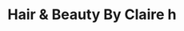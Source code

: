 ---
title: "Hair & Beauty By Claire h"
url: /gateshead/hair-und-beauty-by-claire-h/
shop: Friseur
---